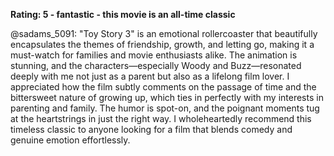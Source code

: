 **Rating: 5 - fantastic - this movie is an all-time classic**

@sadams_5091: "Toy Story 3" is an emotional rollercoaster that beautifully encapsulates the themes of friendship, growth, and letting go, making it a must-watch for families and movie enthusiasts alike. The animation is stunning, and the characters—especially Woody and Buzz—resonated deeply with me not just as a parent but also as a lifelong film lover. I appreciated how the film subtly comments on the passage of time and the bittersweet nature of growing up, which ties in perfectly with my interests in parenting and family. The humor is spot-on, and the poignant moments tug at the heartstrings in just the right way. I wholeheartedly recommend this timeless classic to anyone looking for a film that blends comedy and genuine emotion effortlessly.